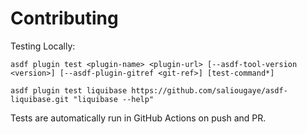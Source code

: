 # Contributing

Testing Locally:

```shell
asdf plugin test <plugin-name> <plugin-url> [--asdf-tool-version <version>] [--asdf-plugin-gitref <git-ref>] [test-command*]

asdf plugin test liquibase https://github.com/saliougaye/asdf-liquibase.git "liquibase --help"
```

Tests are automatically run in GitHub Actions on push and PR.
